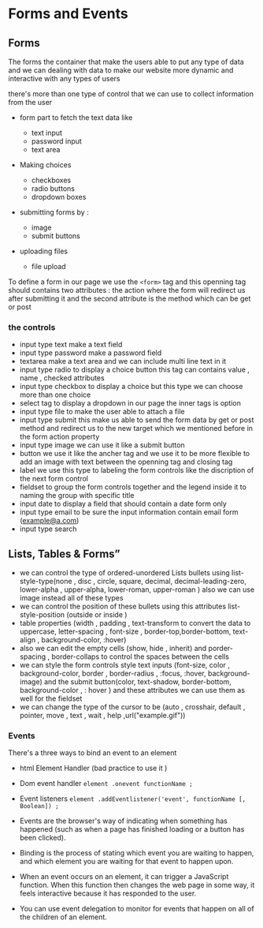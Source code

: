 # Forms and Events

## Forms
The forms the container that make the users able to put any type of data and we can dealing with data to make our website more dynamic and interactive with any types of users 

there's more than one type of control that we can use to collect information from the user 

- form part to fetch the text data like 
  - text input 
  - password input 
  - text area 
- Making choices 
  - checkboxes 
  - radio buttons 
  - dropdown boxes 
- submitting forms by : 
  - image 
  - submit buttons 

- uploading files
  - file upload 

To define a form in our page we use the `<form>` tag and this openning tag should contains two attributes : the action where the form will redirect us after submitting it and the second attribute is the method which can be get or post

### the controls 
- input type text make a text field 
- input type password make a password field
- textarea make a text area and we can include multi line text in it 
- input type radio to display a choice button this tag can contains value , name , checked attributes 
- input type checkbox to display a choice but this type we can choose more than one choice 
- select tag to display a dropdown in our page the inner tags is option
- input type file to make the user able to attach a file 
- input type submit this make us able to send the form data by get or post method and redirect us to the new target which we mentioned before in the form action property 
- input type image we can use it like a submit button 
- button we use it like the ancher tag and we use it to be more flexible to add an image with text between the openning tag and closing tag 
- label we use this type to labeling the form controls like the discription of the next form control 
- fieldset to group the form controls together and the legend inside it to naming the group with specific title
- input date to display a field that should contain a date form only 
- input type email to be sure the input information contain email form (example@a.com)
- input type search 


## Lists, Tables & Forms”

- we can control the type of ordered-unordered Lists bullets using list-style-type(none , disc , circle, square, decimal, decimal-leading-zero, lower-alpha , upper-alpha, lower-roman, upper-roman ) also we can use image instead all of these types 
- we can control the position of these bullets using this attributes list-style-position (outside or inside )
- table properties (width , padding , text-transform to convert the data to uppercase, letter-spacing , font-size , border-top,border-bottom, text-align , background-color, :hover)
- also we can edit the empty cells (show, hide , inherit) and porder-spacing , border-collaps to control the spaces between the cells 
- we can style the form controls style text inputs (font-size, color , background-color, border , border-radius , :focus, :hover, background-image) and the submit button(color, text-shadow, border-bottom, background-color , : hover ) and these attributes we can use them as well for the fieldset
- we can change the type of the cursor to be (auto , crosshair, default , pointer, move , text , wait , help ,url("example.gif"))


### Events 

There's a three ways to bind an event to an element 
- html Element Handler (bad practice to use it )
- Dom event handler `element .onevent functionName ;`
- Event listeners `element .addEventlistener('event', functionName [, Boolean]) ;`
- Events are the browser's way of indicating when something has happened (such as when a page has finished loading or a button has been clicked). 
- Binding is the process of stating which event you are waiting to happen, and which element you are waiting for that event to happen upon. 
- When an event occurs on an element, it can trigger a JavaScript function. When this function then changes the web page in some way, it feels interactive because it has responded to the user. 

- You can use event delegation to monitor for events that happen on all of the children of an element.
